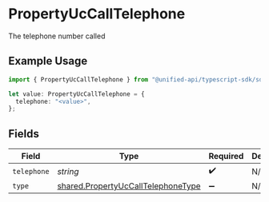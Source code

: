 # PropertyUcCallTelephone

The telephone number called

## Example Usage

```typescript
import { PropertyUcCallTelephone } from "@unified-api/typescript-sdk/sdk/models/shared";

let value: PropertyUcCallTelephone = {
  telephone: "<value>",
};
```

## Fields

| Field                                                                                           | Type                                                                                            | Required                                                                                        | Description                                                                                     |
| ----------------------------------------------------------------------------------------------- | ----------------------------------------------------------------------------------------------- | ----------------------------------------------------------------------------------------------- | ----------------------------------------------------------------------------------------------- |
| `telephone`                                                                                     | *string*                                                                                        | :heavy_check_mark:                                                                              | N/A                                                                                             |
| `type`                                                                                          | [shared.PropertyUcCallTelephoneType](../../../sdk/models/shared/propertyuccalltelephonetype.md) | :heavy_minus_sign:                                                                              | N/A                                                                                             |